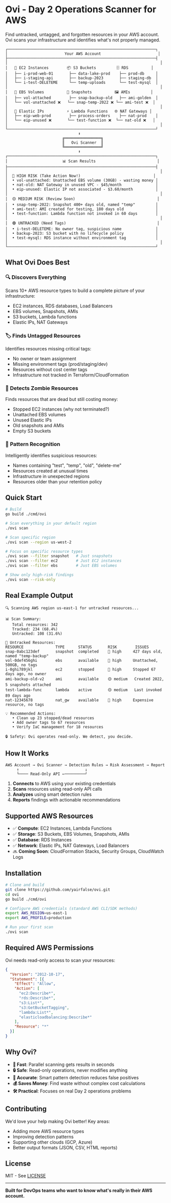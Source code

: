# Ovi - Day 2 Operations Scanner for AWS

Find untracked, untagged, and forgotten resources in your AWS account. Ovi scans your infrastructure and identifies what's not properly managed.

```
┌─────────────────────────────────────────────────────────────────┐
│                         Your AWS Account                         │
├─────────────────────────────────────────────────────────────────┤
│                                                                   │
│   🏢 EC2 Instances        📦 S3 Buckets         🗄️ RDS          │
│   ├── i-prod-web-01       ├── data-lake-prod    ├── prod-db     │
│   ├── i-staging-api       ├── backup-2023       ├── staging-db  │
│   └── i-test-DELETEME     └── temp-uploads      └── test-mysql  │
│                                                                   │
│   💾 EBS Volumes          📸 Snapshots          🖼️ AMIs         │
│   ├── vol-attached        ├── snap-backup-old   ├── ami-golden  │
│   └── vol-unattached ❌   └── snap-temp-2022 ❌ └── ami-test ❌  │
│                                                                   │
│   🔌 Elastic IPs          ⚡ Lambda Functions   🌐 NAT Gateways │
│   ├── eip-web-prod        ├── process-orders    ├── nat-prod    │
│   └── eip-unused ❌       └── test-function ❌  └── nat-old ❌   │
│                                                                   │
└─────────────────────────────────────────────────────────────────┘
                                ⬇️
                         ╔════════════════╗
                         ║   Ovi Scanner  ║
                         ╚════════════════╝
                                ⬇️
┌─────────────────────────────────────────────────────────────────┐
│                        📊 Scan Results                           │
├─────────────────────────────────────────────────────────────────┤
│                                                                   │
│  🔴 HIGH RISK (Take Action Now!)                                │
│  • vol-unattached: Unattached EBS volume (30GB) - wasting money │
│  • nat-old: NAT Gateway in unused VPC - $45/month               │
│  • eip-unused: Elastic IP not associated - $3.60/month          │
│                                                                   │
│  🟡 MEDIUM RISK (Review Soon)                                    │
│  • snap-temp-2022: Snapshot 400+ days old, named "temp"         │
│  • ami-test: AMI created for testing, 180 days old              │
│  • test-function: Lambda function not invoked in 60 days        │
│                                                                   │
│  🟢 UNTRACKED (Need Tags)                                        │
│  • i-test-DELETEME: No owner tag, suspicious name               │
│  • backup-2023: S3 bucket with no lifecycle policy              │
│  • test-mysql: RDS instance without environment tag             │
│                                                                   │
└─────────────────────────────────────────────────────────────────┘
```

## What Ovi Does Best

### 🔍 **Discovers Everything**
Scans 10+ AWS resource types to build a complete picture of your infrastructure:
- EC2 instances, RDS databases, Load Balancers
- EBS volumes, Snapshots, AMIs
- S3 buckets, Lambda functions
- Elastic IPs, NAT Gateways

### 🏷️ **Finds Untagged Resources**
Identifies resources missing critical tags:
- No owner or team assignment
- Missing environment tags (prod/staging/dev)
- Resources without cost center tags
- Infrastructure not tracked in Terraform/CloudFormation

### 🧟 **Detects Zombie Resources**
Finds resources that are dead but still costing money:
- Stopped EC2 instances (why not terminated?)
- Unattached EBS volumes
- Unused Elastic IPs
- Old snapshots and AMIs
- Empty S3 buckets

### 🎯 **Pattern Recognition**
Intelligently identifies suspicious resources:
- Names containing "test", "temp", "old", "delete-me"
- Resources created at unusual times
- Infrastructure in unexpected regions
- Resources older than your retention policy

## Quick Start

```bash
# Build
go build ./cmd/ovi

# Scan everything in your default region
./ovi scan

# Scan specific region
./ovi scan --region us-west-2

# Focus on specific resource types
./ovi scan --filter snapshot   # Just snapshots
./ovi scan --filter ec2        # Just EC2 instances
./ovi scan --filter ebs        # Just EBS volumes

# Show only high-risk findings
./ovi scan --risk-only
```

## Real Example Output

```
🔍 Scanning AWS region us-east-1 for untracked resources...

📊 Scan Summary:
   Total resources: 342
   Tracked: 234 (68.4%)
   Untracked: 108 (31.6%)

🚨 Untracked Resources:
RESOURCE              TYPE      STATUS       RISK        ISSUES
snap-0abc123def       snapshot  completed    🔴 high     427 days old, named "temp-backup"
vol-0def456ghi        ebs       available    🔴 high     Unattached, 500GB, no tags
i-0ghi789jkl          ec2       stopped      🔴 high     Stopped 67 days ago, no owner
ami-backup-old-v2     ami       available    🟡 medium   Created 2022, 5 snapshots attached
test-lambda-func      lambda    active       🟡 medium   Last invoked 89 days ago
nat-12345678          nat_gw    available    🔴 high     Expensive resource, no tags

💡 Recommended Actions:
   • Clean up 23 stopped/dead resources
   • Add owner tags to 67 resources
   • Verify IaC management for 18 resources

🔒 Safety: Ovi operates read-only. We detect, you decide.
```

## How It Works

```
AWS Account → Ovi Scanner → Detection Rules → Risk Assessment → Report
     ↑                             ↓
     └──── Read-Only API ←─────────┘
```

1. **Connects** to AWS using your existing credentials
2. **Scans** resources using read-only API calls
3. **Analyzes** using smart detection rules
4. **Reports** findings with actionable recommendations

## Supported AWS Resources

- ✅ **Compute**: EC2 Instances, Lambda Functions
- ✅ **Storage**: S3 Buckets, EBS Volumes, Snapshots, AMIs
- ✅ **Database**: RDS Instances
- ✅ **Network**: Elastic IPs, NAT Gateways, Load Balancers
- 🔜 **Coming Soon**: CloudFormation Stacks, Security Groups, CloudWatch Logs

## Installation

```bash
# Clone and build
git clone https://github.com/yairfalse/ovi.git
cd ovi
go build ./cmd/ovi

# Configure AWS credentials (standard AWS CLI/SDK methods)
export AWS_REGION=us-east-1
export AWS_PROFILE=production

# Run your first scan
./ovi scan
```

## Required AWS Permissions

Ovi needs read-only access to scan your resources:

```json
{
  "Version": "2012-10-17",
  "Statement": [{
    "Effect": "Allow",
    "Action": [
      "ec2:Describe*",
      "rds:Describe*",
      "s3:List*",
      "s3:GetBucketTagging",
      "lambda:List*",
      "elasticloadbalancing:Describe*"
    ],
    "Resource": "*"
  }]
}
```

## Why Ovi?

- **🚀 Fast**: Parallel scanning gets results in seconds
- **🔒 Safe**: Read-only operations, never modifies anything
- **🎯 Accurate**: Smart pattern detection reduces false positives
- **💰 Saves Money**: Find waste without complex cost calculations
- **🛠️ Practical**: Focuses on real Day 2 operations problems

## Contributing

We'd love your help making Ovi better! Key areas:
- Adding more AWS resource types
- Improving detection patterns
- Supporting other clouds (GCP, Azure)
- Better output formats (JSON, CSV, HTML reports)

## License

MIT - See [LICENSE](LICENSE)

---

**Built for DevOps teams who want to know what's really in their AWS account.**